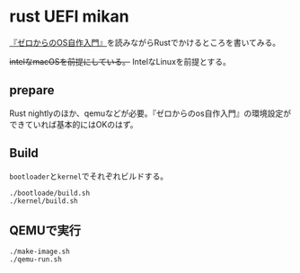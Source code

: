 # rust UEFI mikan

[『ゼロからのOS自作入門』](https://book.mynavi.jp/ec/products/detail/id=121220)を読みながらRustでかけるところを書いてみる。

<s>intelなmacOSを前提にしている。</s>
IntelなLinuxを前提とする。

## prepare

Rust nightlyのほか、qemuなどが必要。『ゼロからのos自作入門』の環境設定ができていれば基本的にはOKのはず。

## Build

`bootloader`と`kernel`でそれぞれビルドする。

```
./bootloade/build.sh
./kernel/build.sh
```

## QEMUで実行

```
./make-image.sh
./qemu-run.sh
```


